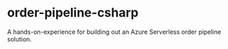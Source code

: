 # order-pipeline-csharp
A hands-on-experience for building out an Azure Serverless order pipeline solution.
